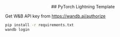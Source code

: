 <div align="center">
## PyTorch Lightning Template
</div>

Get W&B API key from https://wandb.ai/authorize

```bash
pip install -r requirements.txt
wandb login
```

